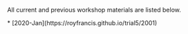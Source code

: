 All current and previous workshop materials are listed below.

<p class='index'>
* [2020-Jan](https://royfrancis.github.io/trial5/2001)
</p>
